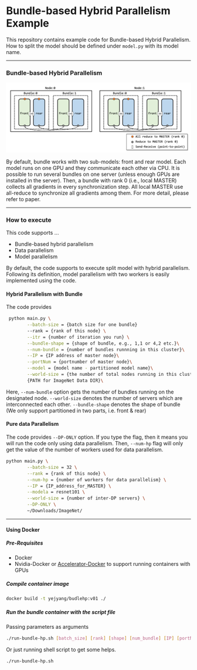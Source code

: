 # Bundle-based Hybrid Parallelism Example

This repository contains example code for Bundle-based Hybrid Parallelism.
How to split the model should be defined under `model.py` with its model name.

----
### Bundle-based Hybrid Parallelism


![Example of Hybrid Parallelism](Figure/Bundle_HP_Figure.png)

By default, bundle works with two sub-models: front and rear model. 
Each model runs on one GPU and they communicate each other via CPU.
It is possible to run several bundles on one server (unless enough GPUs are installed in the server).
Then, a bundle with rank 0 (i.e., local MASTER) collects all gradients in every synchronization step.
All local MASTER use all-reduce to synchronize all gradients among them.
For more detail, please refer to paper.

----

### How to execute

This code supports ...  
 - Bundle-based hybrid parallelism 
 - Data parallelism
 - Model parallelism
 
By default, the code supports to execute split model with hybrid parallelism.
Following its definition, model parallelism with two workers is easily implemented using the code.
 

#### Hybrid Parallelism with Bundle

The code provides 

```bash
 python main.py \
        --batch-size = {batch size for one bundle} 
        --rank = {rank of this node} \
        --itr = {number of iteration you run} \
        --bundle-shape = {shape of bundle, e.g., 1,1 or 4,2 etc.}\
        --num-bundle = {number of bundles runnning in this cluster}\
        --IP = {IP address of master node}\
        --portNum = {portnumber of master node}\
        --model = {model name - partitioned model name}\
        --world-size = {the number of total nodes running in this cluster}\
        {PATH for ImageNet Data DIR}\
```

Here, 
`--num-bundle` option gets the number of bundles running on the designated node.
`--world-size` denotes the number of servers which are interconnected each other.
`--bundle-shape` denotes the shape of bundle (We only support partitioned in two parts, i.e. front & rear)


#### Pure data Parallelism

The code provides `--DP-ONLY` option. 
If you type the flag, then it means you will run the code only using data parallelism.
Then, `--num-hp` flag will only get the value of the number of workers used for data parallelism.

```bash
python main.py \
        --batch-size = 32 \
        --rank = {rank of this node} \
        --num-hp = {number of workers for data parallelism} \
        --IP = {IP_address_for_MASTER} \
        --modela = resnet101 \
        --world-size = {number of inter-DP servers} \
        --DP-ONLY \
        ~/Downloads/ImageNet/
```

----

#### Using Docker

##### Pre-Requisites

- Docker
- Nvidia-Docker or [Accelerator-Docker](https://github.com/KAIST-NCL/Accelerator-Docker.git) to support running containers with GPUs

##### Compile container image
```bash
docker build -t yejyang/budlehp:v01 ./
```
##### Run the bundle container with the script file

Passing parameters as arguments
```bash
./run-bundle-hp.sh [batch_size] [rank] [shape] [num_bundle] [IP] [portNum] [world_size] [model] [data_path] [itr]
``` 

Or just running shell script to get some helps.
```bash
./run-bundle-hp.sh 
``` 
